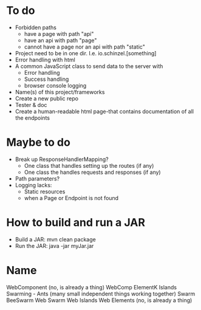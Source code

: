 
# To do
- Forbidden paths
  - have a page with path "api"
  - have an api with path "page"
  - cannot have a page nor an api with path "static"
- Project need to be in one dir. I.e. io.schinzel.[something]
- Error handling with html
- A common JavaScript class to send data to the server with
  - Error handling
  - Success handling
  - browser console logging
- Name(s) of this project/frameworks
- Create a new public repo
- Tester & doc
- Create a human-readable html page-that contains documentation of all the endpoints

# Maybe to do
- Break up ResponseHandlerMapping?
  - One class that handles setting up the routes (if any)
  - One class the handles requests and responses (if any)
- Path parameters?
- Logging lacks:
  - Static resources
  - when a Page or Endpoint is not found


# How to build and run a JAR
- Build a JAR: mvn clean package 
- Run the JAR: java -jar myJar.jar


# Name
WebComponent (no, is already a thing)
WebComp
ElementK
Islands
Swarming - Ants (many small independent things working together)
Swarm
BeeSwarm
Web Swarm
Web Islands 
Web Elements (no, is already a thing)


